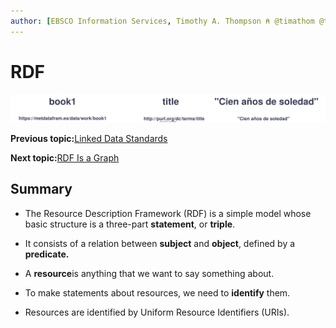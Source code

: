 ```yaml
---
author: [EBSCO Information Services, Timothy A. Thompson ⍝ @timathom @timathom@indieweb.social]
---
```


# RDF

![Illustration of an RDF triple showing a subject labeled book1, a predicate labeled title, and an object labeled Cien años de soledad. Beneath each part of the triple is a corresponding data value: an example URI for the subject resource, the Dublin Core Terms URI for title, and the literal string value Cien años de soledad.](../../submaps/../img/rdf/rdf1.svg "RDF Triple")

**Previous topic:**[Linked Data Standards](../../day_1/lesson_1/linked_data_standards.md)

**Next topic:**[RDF Is a Graph](../../day_1/lesson_1/rdf_is_a_graph.md)

## Summary

-   The Resource Description Framework \(RDF\) is a simple model whose basic structure is a three-part **statement**, or **triple**.

-   It consists of a relation between **subject** and **object**, defined by a **predicate.**

-   A **resource**is anything that we want to say something about.


-   To make statements about resources, we need to **identify** them.


-   Resources are identified by Uniform Resource Identifiers \(URIs\).



